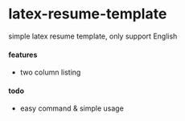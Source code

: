 latex-resume-template
=====================

simple latex resume template, only support English

#### features
* two column listing

#### todo
* easy command & simple usage

